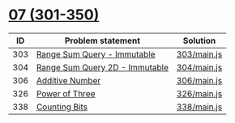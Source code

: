 # [07 (301-350)](https://leetcode.com/problemset/all/#page-7)


| ID  | Problem statement                                                                             | Solution                   |
|-----|-----------------------------------------------------------------------------------------------|----------------------------|
| 303 | [Range Sum Query - Immutable](https://leetcode.com/problems/range-sum-query-immutable/)       | [303/main.js](303/main.js) |
| 304 | [Range Sum Query 2D - Immutable](https://leetcode.com/problems/range-sum-query-2d-immutable/) | [304/main.js](304/main.js) |
| 306 | [Additive Number](https://leetcode.com/problems/additive-number/)                             | [306/main.js](306/main.js) |
| 326 | [Power of Three](https://leetcode.com/problems/power-of-three/)                               | [326/main.js](326/main.js) |
| 338 | [Counting Bits](https://leetcode.com/problems/counting-bits/)                                 | [338/main.js](338/main.js) |

